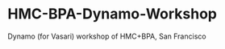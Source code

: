 HMC-BPA-Dynamo-Workshop
=======================

Dynamo (for Vasari) workshop of HMC+BPA, San Francisco